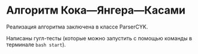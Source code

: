 # Алгоритм Кока—Янгера—Касами

Реализация алгоритма заключена в классе ParserCYK.

Написаны гугл-тесты (которые можно запустить с помощью команды в терминале `bash start`).

